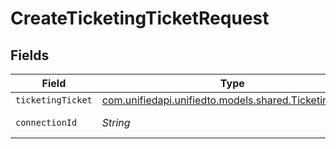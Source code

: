 # CreateTicketingTicketRequest


## Fields

| Field                                                                                            | Type                                                                                             | Required                                                                                         | Description                                                                                      |
| ------------------------------------------------------------------------------------------------ | ------------------------------------------------------------------------------------------------ | ------------------------------------------------------------------------------------------------ | ------------------------------------------------------------------------------------------------ |
| `ticketingTicket`                                                                                | [com.unifiedapi.unifiedto.models.shared.TicketingTicket](../../models/shared/TicketingTicket.md) | :heavy_minus_sign:                                                                               | N/A                                                                                              |
| `connectionId`                                                                                   | *String*                                                                                         | :heavy_check_mark:                                                                               | ID of the connection                                                                             |